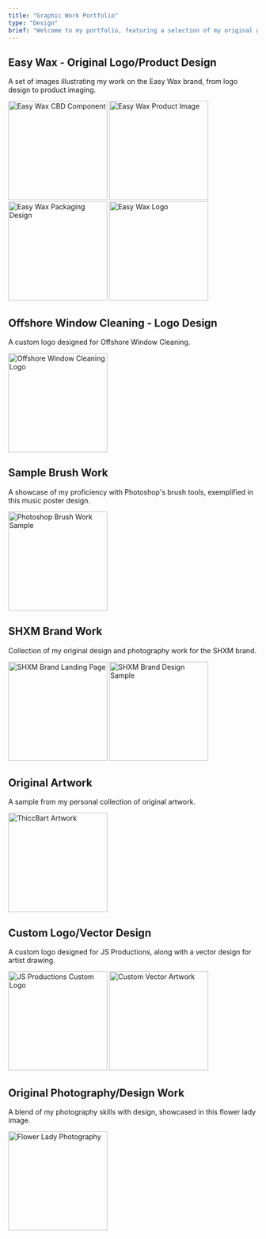 ```yaml
---
title: "Graphic Work Portfolio"
type: "Design"
brief: "Welcome to my portfolio, featuring a selection of my original graphic works."
---
```


## Easy Wax - Original Logo/Product Design
A set of images illustrating my work on the Easy Wax brand, from logo design to product imaging. 

<img src="cbd.png" width="200" alt="Easy Wax CBD Component"/>
<img src="candle.jpeg" width="200" alt="Easy Wax Product Image"/>
<img src="GRANNY112g_final.png" width="200" alt="Easy Wax Packaging Design"/>
<img src="logo-01.png" width="200" alt="Easy Wax Logo"/>

## Offshore Window Cleaning - Logo Design
A custom logo designed for Offshore Window Cleaning.

<img src="off.jpeg" width="200" alt="Offshore Window Cleaning Logo"/>

## Sample Brush Work
A showcase of my proficiency with Photoshop's brush tools, exemplified in this music poster design.

<img src="Music_Poster_Sample.png" width="200" alt="Photoshop Brush Work Sample"/>

## SHXM Brand Work
Collection of my original design and photography work for the SHXM brand.

<img src="shxmCEN_landing.png" width="200" alt="SHXM Brand Landing Page"/>
<img src="tv_effect-01.png" width="200" alt="SHXM Brand Design Sample"/>

## Original Artwork
A sample from my personal collection of original artwork.

<img src="thiccbart-01.png" width="200" alt="ThiccBart Artwork"/>

## Custom Logo/Vector Design
A custom logo designed for JS Productions, along with a vector design for artist drawing.

<img src="JS_PRODUCTIONS_White-01-1.png" width="200" alt="JS Productions Custom Logo"/>
<img src="dawg-01.png" width="200" alt="Custom Vector Artwork"/>

## Original Photography/Design Work
A blend of my photography skills with design, showcased in this flower lady image.

<img src="flowervov.png" width="200" alt="Flower Lady Photography"/>


